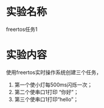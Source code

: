# 实验名称
freertos任务1
# 实验内容
使用freertos实时操作系统创建三个任务，
1. 第一个使小灯每500ms闪烁一次；
2. 第二个使串口1打印 “你好”；
3. 第三个使串口1打印“hello”；